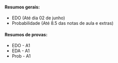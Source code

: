 #### Resumos gerais:

- EDO 			    (Até dia 02 de junho)
- Probabilidade (Até 8.5 das notas de aula e extras)

#### Resumos de provas:

- EDO - A1
- EDA - A1
- Prob - A1
